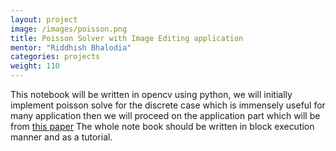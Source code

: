 ```yaml
---
layout: project
image: /images/poisson.png
title: Poisson Solver with Image Editing application
mentor: "Riddhish Bhalodia"
categories: projects
weight: 110
---
```


This notebook will be written in opencv using python, we will initially implement poisson solve for the discrete case which is immensely useful for many application then we will proceed on the application part which will be from <a href="https://www.cs.jhu.edu/~misha/Fall07/Papers/Perez03.pdf">this paper</a>
The whole note book should be written in block execution manner and as a tutorial.